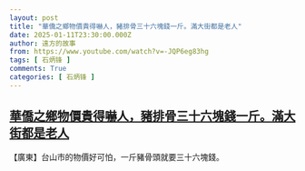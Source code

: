```yaml
---
layout: post
title: "華僑之鄉物價貴得嚇人，豬排骨三十六塊錢一斤。滿大街都是老人"
date: 2025-01-11T23:30:00.000Z
author: 遠方的故事
from: https://www.youtube.com/watch?v=-JQP6eg83hg
tags: [ 石炳锋 ]
comments: True
categories: [ 石炳锋 ]
---
```

<!--1736638200000-->
[華僑之鄉物價貴得嚇人，豬排骨三十六塊錢一斤。滿大街都是老人](https://www.youtube.com/watch?v=-JQP6eg83hg)
------

<div>
【廣東】台山市的物價好可怕，一斤豬骨頭就要三十六塊錢。
</div>
